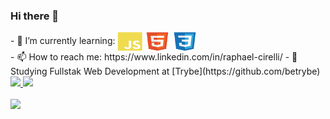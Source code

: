### Hi there 👋

<div style="display: inline_block">
- 🌱 I’m currently learning: 
  <img align="center" alt="Js" height="30" width="40" src="https://raw.githubusercontent.com/devicons/devicon/master/icons/javascript/javascript-plain.svg">
  <img align="center" alt="HTML" height="30" width="40" src="https://raw.githubusercontent.com/devicons/devicon/master/icons/html5/html5-original.svg">
  <img align="center" alt="CSS" height="30" width="40" src="https://raw.githubusercontent.com/devicons/devicon/master/icons/css3/css3-original.svg">
</div>
- 📫 How to reach me: https://www.linkedin.com/in/raphael-cirelli/
- 📖 Studying Fullstak Web Development at [Trybe](https://github.com/betrybe)
 
 
 <div>
  <a href="https://github.com/rCirelli">
  <img height="180em" src="https://github-readme-stats.vercel.app/api?username=rCirelli&show_icons=true&theme=github_dark&include_all_commits=true&count_private=true"/>
  <img height="180em" src="https://github-readme-stats.vercel.app/api/top-langs/?username=rCirelli&layout=compact&langs_count=6&theme=github_dark"/><br>
</div> 
 <br> 
<div>    
<!--  ![Snake animation](https://github.com/rCirelli/rCirelli/blob/output/github-contribution-grid-snake.svg)  -->
  <a href="https://www.linkedin.com/in/raphael-cirelli/" target="_blank"><img src="https://img.shields.io/badge/-LinkedIn-%230077B5?style=for-the-badge&logo=linkedin&logoColor=white" target="_blank"></a> 
</div>
 
<!--
**rCirelli/rCirelli** is a ✨ _special_ ✨ repository because its `README.md` (this file) appears on your GitHub profile.

Here are some ideas to get you started:

- 🔭 I’m currently working on ...
- 🌱 I’m currently learning ...
- 👯 I’m looking to collaborate on ...
- 🤔 I’m looking for help with ...
- 💬 Ask me about ...
- 📫 How to reach me: ...
- 😄 Pronouns: ...
- ⚡ Fun fact: ...
-->
